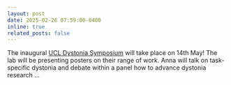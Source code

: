 ```yaml
---
layout: post
date: 2025-02-26 07:59:00-0400
inline: true
related_posts: false
---
```


The inaugural [UCL Dystonia Symposium](https://www.ucl.ac.uk/ion/events/2025/may/inaugural-ucl-dystonia-day-symposium) will take place on 14th May!  The lab will be presenting posters on their range of work.  Anna will talk on task-specific dystonia and debate within a panel how to advance dystonia research ... 
